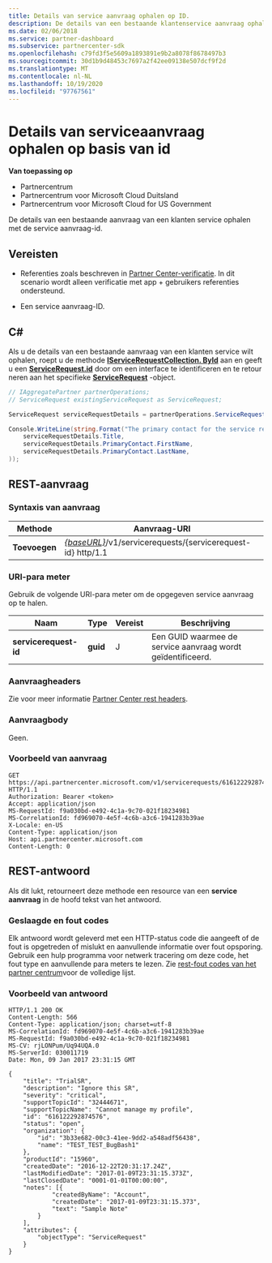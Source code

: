```yaml
---
title: Details van service aanvraag ophalen op ID.
description: De details van een bestaande klantenservice aanvraag ophalen op basis van de ID.
ms.date: 02/06/2018
ms.service: partner-dashboard
ms.subservice: partnercenter-sdk
ms.openlocfilehash: c79fd3f5e5609a1893891e9b2a8078f8678497b3
ms.sourcegitcommit: 30d1b9d48453c7697a2f42ee09138e507dcf9f2d
ms.translationtype: MT
ms.contentlocale: nl-NL
ms.lasthandoff: 10/19/2020
ms.locfileid: "97767561"
---
```

# <a name="get-service-request-details-by-id"></a>Details van serviceaanvraag ophalen op basis van id

**Van toepassing op**

- Partnercentrum
- Partnercentrum voor Microsoft Cloud Duitsland
- Partnercentrum voor Microsoft Cloud for US Government

De details van een bestaande aanvraag van een klanten service ophalen met de service aanvraag-id.

## <a name="prerequisites"></a>Vereisten

- Referenties zoals beschreven in [Partner Center-verificatie](partner-center-authentication.md). In dit scenario wordt alleen verificatie met app + gebruikers referenties ondersteund.

- Een service aanvraag-ID.

## <a name="c"></a>C\#

Als u de details van een bestaande aanvraag van een klanten service wilt ophalen, roept u de methode [**IServiceRequestCollection. ById**](/dotnet/api/microsoft.store.partnercenter.servicerequests.iservicerequestcollection.byid) aan en geeft u een [**ServiceRequest.id**](/dotnet/api/microsoft.store.partnercenter.models.servicerequests.servicerequest.id#Microsoft_Store_PartnerCenter_Models_ServiceRequests_ServiceRequest_Id) door om een interface te identificeren en te retour neren aan het specifieke [**ServiceRequest**](/dotnet/api/microsoft.store.partnercenter.models.servicerequests.servicerequest) -object.

``` csharp
// IAggregatePartner partnerOperations;
// ServiceRequest existingServiceRequest as ServiceRequest;

ServiceRequest serviceRequestDetails = partnerOperations.ServiceRequests.ById(existingServiceRequest.Id).Get();

Console.WriteLine(string.Format("The primary contact for the service request {0} is {1} {2}.",
    serviceRequestDetails.Title,
    serviceRequestDetails.PrimaryContact.FirstName,
    serviceRequestDetails.PrimaryContact.LastName,
));
```

## <a name="rest-request"></a>REST-aanvraag

### <a name="request-syntax"></a>Syntaxis van aanvraag

| Methode    | Aanvraag-URI                                                                                 |
|-----------|---------------------------------------------------------------------------------------------|
| **Toevoegen** | [*{baseURL}*](partner-center-rest-urls.md)/v1/servicerequests/{servicerequest-id} http/1.1  |

### <a name="uri-parameter"></a>URI-para meter

Gebruik de volgende URI-para meter om de opgegeven service aanvraag op te halen.

| Naam                  | Type     | Vereist | Beschrijving                                 |
|-----------------------|----------|----------|---------------------------------------------|
| **servicerequest-id** | **guid** | J        | Een GUID waarmee de service aanvraag wordt geïdentificeerd. |

### <a name="request-headers"></a>Aanvraagheaders

Zie voor meer informatie [Partner Center rest headers](headers.md).

### <a name="request-body"></a>Aanvraagbody

Geen.

### <a name="request-example"></a>Voorbeeld van aanvraag

```http
GET https://api.partnercenter.microsoft.com/v1/servicerequests/616122292874576 HTTP/1.1
Authorization: Bearer <token>
Accept: application/json
MS-RequestId: f9a030bd-e492-4c1a-9c70-021f18234981
MS-CorrelationId: fd969070-4e5f-4c6b-a3c6-1941283b39ae
X-Locale: en-US
Content-Type: application/json
Host: api.partnercenter.microsoft.com
Content-Length: 0
```

## <a name="rest-response"></a>REST-antwoord

Als dit lukt, retourneert deze methode een resource van een **service aanvraag** in de hoofd tekst van het antwoord.

### <a name="response-success-and-error-codes"></a>Geslaagde en fout codes

Elk antwoord wordt geleverd met een HTTP-status code die aangeeft of de fout is opgetreden of mislukt en aanvullende informatie over fout opsporing. Gebruik een hulp programma voor netwerk tracering om deze code, het fout type en aanvullende para meters te lezen. Zie [rest-fout codes van het partner centrum](error-codes.md)voor de volledige lijst.

### <a name="response-example"></a>Voorbeeld van antwoord

```http
HTTP/1.1 200 OK
Content-Length: 566
Content-Type: application/json; charset=utf-8
MS-CorrelationId: fd969070-4e5f-4c6b-a3c6-1941283b39ae
MS-RequestId: f9a030bd-e492-4c1a-9c70-021f18234981
MS-CV: rjLONPum/Uq94UQA.0
MS-ServerId: 030011719
Date: Mon, 09 Jan 2017 23:31:15 GMT

{
    "title": "TrialSR",
    "description": "Ignore this SR",
    "severity": "critical",
    "supportTopicId": "32444671",
    "supportTopicName": "Cannot manage my profile",
    "id": "616122292874576",
    "status": "open",
    "organization": {
        "id": "3b33e682-00c3-41ee-9dd2-a548adf56438",
        "name": "TEST_TEST_BugBash1"
    },
    "productId": "15960",
    "createdDate": "2016-12-22T20:31:17.24Z",
    "lastModifiedDate": "2017-01-09T23:31:15.373Z",
    "lastClosedDate": "0001-01-01T00:00:00",
    "notes": [{
            "createdByName": "Account",
            "createdDate": "2017-01-09T23:31:15.373",
            "text": "Sample Note"
        }
    ],
    "attributes": {
        "objectType": "ServiceRequest"
    }
}
```
